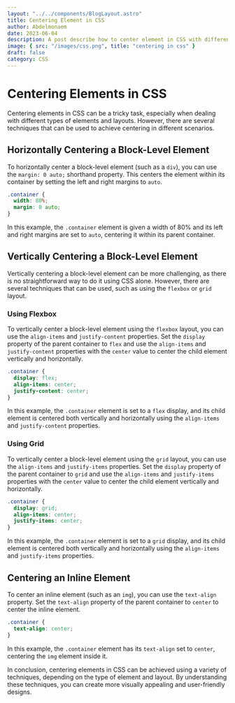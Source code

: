 ```yaml
---
layout: "../../components/BlogLayout.astro"
title: Centering Element in CSS
author: Abdelmonaem
date: 2023-06-04
description: A post describe how to center element in CSS with different methods.
image: { src: "/images/css.png", title: "centering in css" }
draft: false
category: CSS
---
```


# Centering Elements in CSS

Centering elements in CSS can be a tricky task, especially when dealing with different types of elements and layouts. However, there are several techniques that can be used to achieve centering in different scenarios.

## Horizontally Centering a Block-Level Element

To horizontally center a block-level element (such as a `div`), you can use the `margin: 0 auto;` shorthand property. This centers the element within its container by setting the left and right margins to `auto`.

```css
.container {
  width: 80%;
  margin: 0 auto;
}
```

In this example, the `.container` element is given a width of 80% and its left and right margins are set to `auto`, centering it within its parent container.

## Vertically Centering a Block-Level Element

Vertically centering a block-level element can be more challenging, as there is no straightforward way to do it using CSS alone. However, there are several techniques that can be used, such as using the `flexbox` or `grid` layout.

### Using Flexbox

To vertically center a block-level element using the `flexbox` layout, you can use the `align-items` and `justify-content` properties. Set the `display` property of the parent container to `flex` and use the `align-items` and `justify-content` properties with the `center` value to center the child element vertically and horizontally.

```css
.container {
  display: flex;
  align-items: center;
  justify-content: center;
}
```

In this example, the `.container` element is set to a `flex` display, and its child element is centered both vertically and horizontally using the `align-items` and `justify-content` properties.

### Using Grid

To vertically center a block-level element using the `grid` layout, you can use the `align-items` and `justify-items` properties. Set the `display` property of the parent container to `grid` and use the `align-items` and `justify-items` properties with the `center` value to center the child element vertically and horizontally.

```css
.container {
  display: grid;
  align-items: center;
  justify-items: center;
}
```

In this example, the `.container` element is set to a `grid` display, and its child element is centered both vertically and horizontally using the `align-items` and `justify-items` properties.

## Centering an Inline Element

To center an inline element (such as an `img`), you can use the `text-align` property. Set the `text-align` property of the parent container to `center` to center the inline element.

```css
.container {
  text-align: center;
}
```

In this example, the `.container` element has its `text-align` set to `center`, centering the `img` element inside it.

In conclusion, centering elements in CSS can be achieved using a variety of techniques, depending on the type of element and layout. By understanding these techniques, you can create more visually appealing and user-friendly designs.
